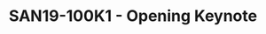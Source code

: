 ---
categories:
- san19
description: Coming soon...
image:
  featured: 'true'
  path: /assets/images/featured-images/san19/SAN19-100K1.png
session_attendee_num: '69'
session_id: SAN19-100K1
session_room: Pacific Room (Keynote)
session_slot:
  end_time: '2019-09-23 10:45:00'
  start_time: '2019-09-23 10:00:00'
session_speakers:
- speaker_bio: Li Gong is a globally experienced technologist and executive, with
    deep background in computer science, research and product development, and open
    source technologies. He has worked in senior leadership roles extensively in the
    US and in Asia, having served as President and COO at Mozilla Corporation, General
    Manager at Microsoft, as well as Distinguished Engineer at Sun Microsystems and
    Distinguished Scientist at SRI International. He graduated from Tsinghua University,
    Beijing, and received a PhD from University of Cambridge. In 1994 he received
    the Leonard G. Abraham Prize given by the IEEE Communications Society for “the
    most significant contribution to technical literature in the field of interest
    of the IEEE.”
  speaker_company: Linaro
  speaker_image: /assets/images/speakers/san19/li-gong.jpg
  speaker_location: ''
  speaker_name: Li Gong
  speaker_position: CEO
  speaker_url: ''
  speaker_username: li.gong
session_track: Keynote
tag: session
tags:
- Keynote
title: SAN19-100K1 - Opening Keynote
---